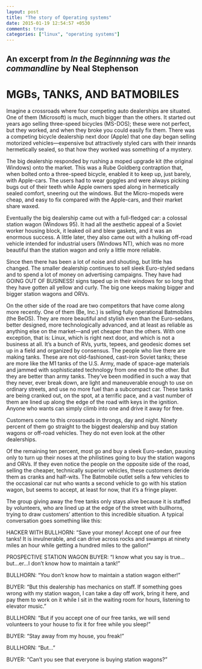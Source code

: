 ```yaml
---
layout: post
title: "The story of Operating systems"
date: 2015-01-19 12:54:57 +0530
comments: true
categories: ["linux", "operating systems"] 
---
```

An excerpt from *In the Beginnning was the commandline* by __Neal Stephenson__
------------------------------------------------------------------------------
MGBs, TANKS, AND BATMOBILES
=========================================

Imagine a crossroads where four competing auto dealerships are situated. One of them (Microsoft) is much, much bigger than the others. It started out years ago selling three-speed bicycles (MS-DOS); these were not perfect, but they worked, and when they broke you could easily fix them.
There was a competing bicycle dealership next door (Apple) that one day began selling motorized vehicles—expensive but attractively styled cars with their innards hermetically sealed, so that how they worked was something of a mystery.

<!-- more -->
The big dealership responded by rushing a moped upgrade kit (the original Windows) onto the market. This was a Rube Goldberg contraption that, when bolted onto a three-speed bicycle, enabled it to keep up, just barely, with Apple-cars. The users had to wear goggles and were always picking bugs out of their teeth while Apple owners sped along in hermetically sealed comfort, sneering out the windows. But the Micro-mopeds were cheap, and easy to fix compared with the Apple-cars, and their market share waxed.


Eventually the big dealership came out with a full-fledged car: a colossal station wagon (Windows 95). It had all the aesthetic appeal of a Soviet worker housing block, it leaked oil and blew gaskets, and it was an enormous success. A little later, they also came out with a hulking off-road vehicle intended for industrial users (Windows NT), which was no more beautiful than the station wagon and only a little more reliable.


Since then there has been a lot of noise and shouting, but little has changed. The smaller dealership continues to sell sleek Euro-styled sedans and to spend a lot of money on advertising campaigns. They have had GOING OUT OF BUSINESS! signs taped up in their windows for so long that they have gotten all yellow and curly. The big one keeps making bigger and bigger station wagons and ORVs.


On the other side of the road are two competitors that have come along more recently.
One of them (Be, Inc.) is selling fully operational Batmobiles (the BeOS). They are more beautiful and stylish even than the Euro-sedans, better designed, more technologically advanced, and at least as reliable as anything else on the market—and yet cheaper than the others.
With one exception, that is: Linux, which is right next door, and which is not a business at all. It’s a bunch of RVs, yurts, tepees, and geodesic domes set up in a field and organized by consensus. The people who live there are making tanks. These are not old-fashioned, cast-iron Soviet tanks; these are more like the M1 tanks of the U.S. Army, made of space-age materials and jammed with sophisticated technology from one end to the other. But they are better than army tanks. They’ve been modified in such a way that they never, ever break down, are light and maneuverable enough to use on ordinary streets, and use no more fuel than a subcompact car. These tanks are being cranked out, on the spot, at a terrific pace, and a vast number of them are lined up along the edge of the road with keys in the ignition. Anyone who wants can simply climb into one and drive it away for free.


Customers come to this crossroads in throngs, day and night. Ninety percent of them go straight to the biggest dealership and buy station wagons or off-road vehicles. They do not even look at the other dealerships.


Of the remaining ten percent, most go and buy a sleek Euro-sedan, pausing only to turn up their noses at the philistines going to buy the station wagons and ORVs. If they even notice the people on the opposite side of the road, selling the cheaper, technically superior vehicles, these customers deride them as cranks and half-wits.
The Batmobile outlet sells a few vehicles to the occasional car nut who wants a second vehicle to go with his station wagon, but seems to accept, at least for now, that it’s a fringe player.


The group giving away the free tanks only stays alive because it is staffed by volunteers, who are lined up at the edge of the street with bullhorns, trying to draw customers’ attention to this incredible situation. A typical conversation goes something like this:


HACKER WITH BULLHORN: “Save your money! Accept one of our free tanks! It is invulnerable, and can drive across rocks and swamps at ninety miles an hour while getting a hundred miles to the gallon!”


PROSPECTIVE STATION WAGON BUYER: “I know what you say is true…but…er…I don’t know how to maintain a tank!”


BULLHORN: “You don’t know how to maintain a station wagon either!”


BUYER: “But this dealership has mechanics on staff. If something goes wrong with my station wagon, I can take a day off work, bring it here, and pay them to work on it while I sit in the waiting room for hours, listening to elevator music.”

BULLHORN: “But if you accept one of our free tanks, we will send volunteers to your house to fix it for free while you sleep!”



BUYER: “Stay away from my house, you freak!”


BULLHORN: “But…”


BUYER: “Can’t you see that everyone is buying station wagons?”
